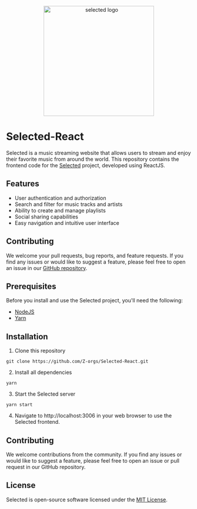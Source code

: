 <p align="center">
  <a href="https://github.com/Z-orgs/Selected-React" target="blank"><img src="https://i.imgur.com/JjjgDjL.png" width="300" alt="selected logo" /></a>
</p>

# Selected-React

Selected is a music streaming website that allows users to stream and enjoy their favorite music from around the world. This repository contains the frontend code for the [Selected](https://github.com/Z-orgs/Selected) project, developed using ReactJS.

## Features

- User authentication and authorization
- Search and filter for music tracks and artists
- Ability to create and manage playlists
- Social sharing capabilities
- Easy navigation and intuitive user interface

## Contributing

We welcome your pull requests, bug reports, and feature requests. If you find any issues or would like to suggest a feature, please feel free to open an issue in our [GitHub repository](https://github.com/Z-orgs/Selected-React).

## Prerequisites

Before you install and use the Selected project, you'll need the following:

- [NodeJS](https://nodejs.org/en/)
- [Yarn](https://yarnpkg.com/)

## Installation

1.  Clone this repository

```
git clone https://github.com/Z-orgs/Selected-React.git
```

2.  Install all dependencies

```
yarn
```

3.  Start the Selected server

```
yarn start
```

4. Navigate to http://localhost:3006 in your web browser to use the Selected frontend.

## Contributing

We welcome contributions from the community. If you find any issues or would like to suggest a feature, please feel free to open an issue or pull request in our GitHub repository.

## License

Selected is open-source software licensed under the [MIT License](https://opensource.org/licenses/MIT).
